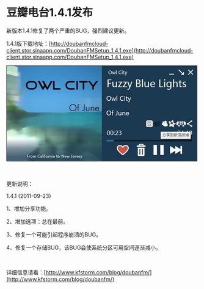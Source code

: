# 豆瓣电台1.4.1发布

新版本1.4.1修复了两个严重的BUG，强烈建议更新。

1.4.1版下载地址：[http://doubanfmcloud-client.stor.sinaapp.com/DoubanFMSetup_1.4.1.exe](http://doubanfmcloud-client.stor.sinaapp.com/DoubanFMSetup_1.4.1.exe)

[<img style="background-image: none; border-bottom: 0px; border-left: 0px; padding-left: 0px; padding-right: 0px; display: inline; border-top: 0px; border-right: 0px; padding-top: 0px" title="image15" border="0" alt="image15" src="/attachment/up/blog/images/1.4.1_13CAD/image15_thumb.jpg" width="500" height="251" />](/attachment/up/blog/images/1.4.1_13CAD/image15.jpg)

&#160;

更新说明：

1.4.1 (2011-09-23)

1、增加分享功能。

2、增加选项：总在最前。

3、修复一个可能引起程序崩溃的BUG。

4、修复一个存储BUG，该BUG会使系统分区可用空间逐渐减小。

&#160;

详细信息请看：[http://www.kfstorm.com/blog/doubanfm/](http://www.kfstorm.com/blog/doubanfm/)
